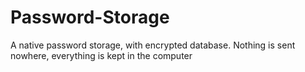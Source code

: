 # Password-Storage
A native password storage, with encrypted database. Nothing is sent nowhere, everything is kept in the computer
